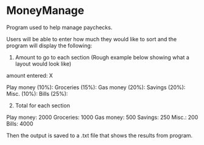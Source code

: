# MoneyManage
Program used to help manage paychecks.

Users will be able to enter how much they would like to sort and the program will display the following:

1. Amount to go to each section
  (Rough example below showing what a layout would look like)
  
  amount entered: X

  Play money (10%):
  Groceries (15%):
  Gas money (20%):
  Savings (20%): 
  Misc. (10%):
  Bills (25%):  
  
2. Total for each section

  Play money: 2000
  Groceries: 1000
  Gas money: 500
  Savings: 250
  Misc.: 200
  Bills: 4000
  
  Then the output is saved to a .txt file that shows the results from program.
  
  
